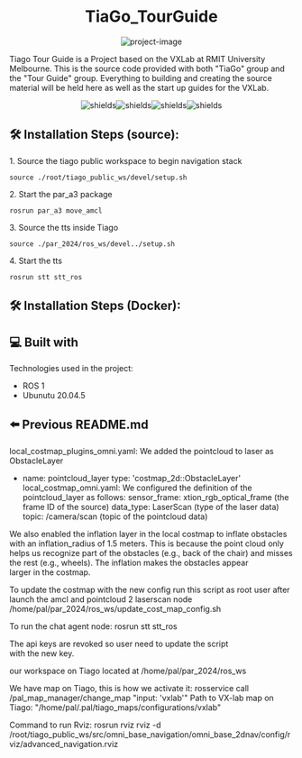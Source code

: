 <h1 align="center" id="title">TiaGo_TourGuide</h1>

<p align="center"><img src="https://socialify.git.ci/JimmieThomson/TiaGo_TourGuide/image?language=1&amp;name=1&amp;theme=Dark" alt="project-image"></p>

<p id="description">Tiago Tour Guide is a Project based on the VXLab at RMIT University Melbourne. This is the source code provided with both "TiaGo" group and the "Tour Guide" group. Everything to building and creating the source material will be held here as well as the start up guides for the VXLab.</p>

<p align="center"><img src="https://img.shields.io/badge/ubunutu_version-20.04.5-orange" alt="shields"><img src="https://img.shields.io/badge/gitTea-gitea.cdirmit.co-green" alt="shields"><img src="https://img.shields.io/github/contributors/JimmieThomson/TiaGo_TourGuide" alt="shields"><img src="https://img.shields.io/github/commit-activity/w/JimmieThomson/TiaGo_TourGuide" alt="shields"></p>

<h2>🛠️ Installation Steps (source):</h2>

<p>1. Source the tiago public workspace to begin navigation stack</p>

```
source ./root/tiago_public_ws/devel/setup.sh
```

<p>2. Start the par_a3 package</p>

```
rosrun par_a3 move_amcl
```

<p>3. Source the tts inside Tiago</p>

```
source ./par_2024/ros_ws/devel../setup.sh
```

<p>4. Start the tts</p>

```
rosrun stt stt_ros
```
<h2>🛠️ Installation Steps (Docker):</h2>
  
  
<h2>💻 Built with</h2>

Technologies used in the project:

*   ROS 1
*   Ubunutu 20.04.5

<h2>⬅️ Previous README.md</h2>

local_costmap_plugins_omni.yaml: We added the pointcloud to laser as ObstacleLayer
- name: pointcloud_layer
type: 'costmap_2d::ObstacleLayer'
local_costmap_omni.yaml: We configured the definition of the pointcloud_layer as follows:
sensor_frame: xtion_rgb_optical_frame (the frame ID of the source)
data_type: LaserScan (type of the laser data)
topic: /camera/scan (topic of the pointcloud data)

We also enabled the inflation layer in the local costmap to inflate obstacles with an inflation_radius of 1.5 meters. This is because the point cloud only helps us recognize part of the obstacles (e.g., back of the chair) and misses the rest (e.g., wheels). The inflation makes the obstacles appear larger in the costmap.

To update the costmap with the new config run this script as root user after launch the amcl and pointcloud 2 laserscan node 
/home/pal/par_2024/ros_ws/update_cost_map_config.sh 

To run the chat agent node: rosrun stt stt_ros

The api keys are revoked so user need to update the script with the new key.

our workspace on Tiago located at /home/pal/par_2024/ros_ws

We have map on Tiago, this is how we activate it: rosservice call /pal_map_manager/change_map "input: 'vxlab'"
Path to VX-lab map on Tiago: "/home/pal/.pal/tiago_maps/configurations/vxlab"


Command to run Rviz: rosrun rviz rviz -d /root/tiago_public_ws/src/omni_base_navigation/omni_base_2dnav/config/rviz/advanced_navigation.rviz

